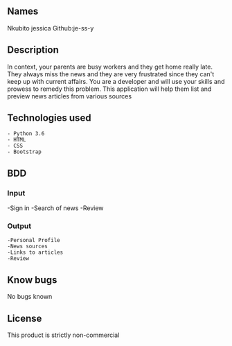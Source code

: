 ## Names 
Nkubito jessica
Github:je-ss-y

## Description
In context, your parents are busy workers and they get home really late. They always miss the news and they are very frustrated since they can't keep up with current affairs. You are a developer and will use your skills and prowess to remedy this problem. This application  will help them list and preview news articles from various sources

## Technologies used
    - Python 3.6
    - HTML
    - CSS
    - Bootstrap

## BDD
### Input

   -Sign in 
   -Search of news
   -Review

### Output

    -Personal Profile
    -News sources
    -Links to articles
    -Review




## Know bugs
 No bugs known


 ## License

 This product is strictly non-commercial
